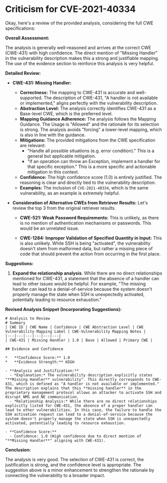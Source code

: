 # Criticism for CVE-2021-40334

Okay, here's a review of the provided analysis, considering the full CWE specifications:

**Overall Assessment:**

The analysis is generally well-reasoned and arrives at the correct CWE (CWE-431) with high confidence. The direct mention of "Missing Handler" in the vulnerability description makes this a strong and justifiable mapping. The use of the evidence section to reinforce this analysis is very helpful.

**Detailed Review:**

*   **CWE-431: Missing Handler:**

    *   **Correctness:**  The mapping to CWE-431 is accurate and well-supported. The description of CWE-431, "A handler is not available or implemented," aligns perfectly with the vulnerability description.
    *   **Abstraction Level:** The analysis correctly identifies CWE-431 as a Base-level CWE, which is the preferred level.
    *   **Mapping Guidance Adherence:** The analysis follows the Mapping Guidance. The Usage is "Allowed" and the rationale for its selection is strong. The analysis avoids "forcing" a lower-level mapping, which is also in line with the guidance.
    *   **Mitigations:** The provided mitigations from the CWE specification are relevant:
        *   "Handle all possible situations (e.g. error condition)." This is a general but applicable mitigation.
        *   "If an operation can throw an Exception, implement a handler for that specific exception."  This is a more specific and actionable mitigation in this context.
    *   **Confidence:** The high confidence score (1.0) is entirely justified. The reasoning is clear and directly tied to the vulnerability description.
    *   **Examples:** The inclusion of `CVE-2021-40334`, which is the same vulnerability, as an example is extremely helpful.

*   **Consideration of Alternative CWEs from Retriever Results:** Let's review the top 3 from the original retriever results.

    *   **CWE-521: Weak Password Requirements:** This is unlikely, as there is no mention of authentication mechanisms or passwords. This would be an unrelated issue.

    *   **CWE-1284: Improper Validation of Specified Quantity in Input:** This is also unlikely. While SSH is being "activated", the vulnerability doesn't stem from malformed data, but rather a missing piece of code that should prevent the action from occurring in the first place.

**Suggestions:**

1.  **Expand the relationship analysis**. While there are no direct relationships mentioned for CWE-431, a statement that the absence of a handler can lead to other issues would be helpful. For example, "The missing handler can lead to a denial-of-service because the system doesn't properly manage the state when SSH is unexpectedly activated, potentially leading to resource exhaustion."

**Revised Analysis Snippet (Incorporating Suggestions):**

```
# Analysis to Review
# Summary
| CWE ID | CWE Name | Confidence | CWE Abstraction Level | CWE Vulnerability Mapping Label | CWE-Vulnerability Mapping Notes |
|---|---|---|---|---|---|
| CWE-431 | Missing Handler | 1.0 | Base | Allowed | Primary CWE |

## Evidence and Confidence

*   **Confidence Score:** 1.0
*   **Evidence Strength:** HIGH

- **Analysis and Justification:**
  - *Explanation:* The vulnerability description explicitly states "**Missing Handler** vulnerability". This directly corresponds to CWE-431, which is defined as "A handler is not available or implemented." The description explains that this **missing handler** in the proprietary management protocol allows an attacker to activate SSH and disrupt NMS and NE communication.
  - *Relationship Analysis:* While there are no direct relationships explicitly listed for CWE-431, the absence of a proper handler can lead to other vulnerabilities. In this case, the failure to handle the SSH activation request can lead to a denial-of-service because the system doesn't properly manage the state when SSH is unexpectedly activated, potentially leading to resource exhaustion.

- **Confidence Score:**
  - Confidence: 1.0 (High confidence due to direct mention of "**Missing Handler**" aligning with CWE-431).
```

**Conclusion:**

The analysis is very good. The selection of CWE-431 is correct, the justification is strong, and the confidence level is appropriate. The suggestion above is a minor enhancement to strengthen the rationale by connecting the vulnerability to a broader impact.